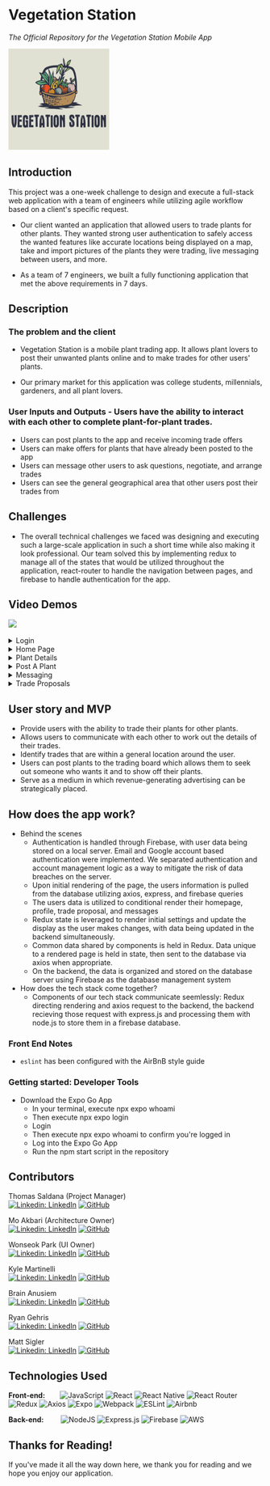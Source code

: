 # Vegetation Station

_The Official Repository for the Vegetation Station Mobile App_

<img src="client/public/favicon.png" width="200" height="200">


## Introduction

This project was a one-week challenge to design and execute a full-stack web application with a team of engineers while utilizing agile workflow based on a client's specific request.

- Our client wanted an application that allowed users to trade plants for other plants. They wanted strong user authentication to safely access the wanted features like accurate locations being displayed on a map, take and import pictures of the plants they were trading, live messaging between users, and more.

- As a team of 7 engineers, we built a fully functioning application that met the above requirements in 7 days.

## Description

### The problem and the client

- Vegetation Station is a mobile plant trading app. It allows plant lovers to post their unwanted plants online and to make trades for other users' plants.

- Our primary market for this application was college students, millennials, gardeners, and all plant lovers.

### User Inputs and Outputs - Users have the ability to interact with each other to complete plant-for-plant trades.

- Users can post plants to the app and receive incoming trade offers
- Users can make offers for plants that have already been posted to the app
- Users can message other users to ask questions, negotiate, and arrange trades
- Users can see the general geographical area that other users post their trades from

## Challenges

- The overall technical challenges we faced was designing and executing such a large-scale application in such a short time while also making it look professional. Our team solved this by implementing redux to manage all of the states that would be utilized throughout the application, react-router to handle the navigation between pages, and firebase to handle authentication for the app.

## Video Demos
<p>
<img width="200px" src="assets/Demo1.gif"/>
</p>

<details><summary>Login</summary>
<p>
<img width="200px" src="assets/Demo2.gif"/>
<img src="assets/Login.png"/>
<img src="assets/Register.png"/>
<img src="assets/Profile.png"/>
</p>
</details>

<details><summary>Home Page</summary>
<p>
<img width="200px" src="assets/Demo3.gif"/>
<img src="assets/Home.png"/>
</p>
</details>

<details><summary>Plant Details</summary>
<p>
<img width="200px" src="assets/Demo4.gif"/>
<img src="assets/Details.png"/>
<img src="assets/Map.png"/>
</p>
</details>

<details><summary>Post A Plant</summary>
<p>
<img width="200px" src="assets/Demo5.gif"/>
<img src="assets/Post.png"/>
</p>
</details>

<details><summary>Messaging</summary>
<p>
<img width="200px" src="assets/Demo6.gif"/>
<img src="assets/Messages.png"/>
<img src="assets/Chats.png"/>
</p>
</details>

<details><summary>Trade Proposals</summary>
<p>
<img width="200px" src="assets/Demo7.gif"/>
<img src="assets/Proposals.png"/>
</p>
</details>

## User story and MVP

- Provide users with the ability to trade their plants for other plants.
- Allows users to communicate with each other to work out the details of their trades.
- Identify trades that are within a general location around the user.
- Users can post plants to the trading board which allows them to seek out someone who wants it and to show off their plants.
- Serve as a medium in which revenue-generating advertising can be strategically placed.

## How does the app work?

- Behind the scenes
  - Authentication is handled through Firebase, with user data being stored on a local server. Email and Google account based authentication were implemented. We separated authentication and account management logic as a way to mitigate the risk of data breaches on the server.
  - Upon initial rendering of the page, the users information is pulled from the database utilizing axios, express, and firebase queries
  - The users data is utilized to conditional render their homepage, profile, trade proposal, and messages
  - Redux state is leveraged to render initial settings and update the display as the user makes changes, with data being updated in the backend simultaneously.
  - Common data shared by components is held in Redux. Data unique to a rendered page is held in state, then sent to the database via axios when appropriate.
  - On the backend, the data is organized and stored on the database server using Firebase as the database management system
- How does the tech stack come together?
  - Components of our tech stack communicate seemlessly: Redux directing rendering and axios request to the backend, the backend recieving those request with express.js and processing them with node.js to store them in a firebase database.

### Front End Notes

- `eslint` has been configured with the AirBnB style guide

### Getting started: Developer Tools

- Download the Expo Go App
  - In your terminal, execute npx expo whoami
  - Then execute npx expo login
  - Login
  - Then execute npx expo whoami to confirm you're logged in
  - Log into the Expo Go App
  - Run the npm start script in the repository

## Contributors

Thomas Saldana (Project Manager)\
[![Linkedin: LinkedIn](https://img.shields.io/badge/linkedin-%230077B5.svg?style=for-the-badge&logo=linkedin&logoColor=white&link=https://www.linkedin.com/in/amberly-n-malone/)](https://www.linkedin.com/in/thomassaldana/)
[![GitHub](https://img.shields.io/badge/github-%23121011.svg?style=for-the-badge&logo=github&logoColor=white&link=https://github.com/amberlyM)](https://github.com/SaldanaThomas)

Mo Akbari (Architecture Owner)\
[![Linkedin: LinkedIn](https://img.shields.io/badge/linkedin-%230077B5.svg?style=for-the-badge&logo=linkedin&logoColor=white&link=https://www.linkedin.com/in/lbrian-phaml/)](https://www.linkedin.com/in/mo-akbari-54371424b/)
[![GitHub](https://img.shields.io/badge/github-%23121011.svg?style=for-the-badge&logo=github&logoColor=white&link=https://github.com/brianpham97)](https://github.com/akbarimo)

Wonseok Park (UI Owner)\
[![Linkedin: LinkedIn](https://img.shields.io/badge/linkedin-%230077B5.svg?style=for-the-badge&logo=linkedin&logoColor=white&link=https://www.linkedin.com/in/lbrian-phaml/)](https://www.linkedin.com/in/wonseok-park/)
[![GitHub](https://img.shields.io/badge/github-%23121011.svg?style=for-the-badge&logo=github&logoColor=white&link=https://github.com/brianpham97)](https://github.com/officiallywily)

Kyle Martinelli\
[![Linkedin: LinkedIn](https://img.shields.io/badge/linkedin-%230077B5.svg?style=for-the-badge&logo=linkedin&logoColor=white&link=https://www.linkedin.com/in/james-stolhammer/)](https://www.linkedin.com/in/kylemartinelli/)
[![GitHub](https://img.shields.io/badge/github-%23121011.svg?style=for-the-badge&logo=github&logoColor=white&link=https://github.com/stolinator)](https://github.com/kylemartinelli)

Brain Anusiem\
[![Linkedin: LinkedIn](https://img.shields.io/badge/linkedin-%230077B5.svg?style=for-the-badge&logo=linkedin&logoColor=white&link=https://www.linkedin.com/in/jessiezhao8/)](https://www.linkedin.com/in/briananusiem/)
[![GitHub](https://img.shields.io/badge/github-%23121011.svg?style=for-the-badge&logo=github&logoColor=white&link=https://github.com/jzthacoder)](https://github.com/JustDatGuy)

Ryan Gehris\
[![Linkedin: LinkedIn](https://img.shields.io/badge/linkedin-%230077B5.svg?style=for-the-badge&logo=linkedin&logoColor=white&link=https://www.linkedin.com/in/mattwaelder/)](https://www.linkedin.com/in/ryangehris/)
[![GitHub](https://img.shields.io/badge/github-%23121011.svg?style=for-the-badge&logo=github&logoColor=white&link=https://github.com/mattwaelder)](https://github.com/RyanGehris)

Matt Sigler\
[![Linkedin: LinkedIn](https://img.shields.io/badge/linkedin-%230077B5.svg?style=for-the-badge&logo=linkedin&logoColor=white&link=https://www.linkedin.com/in/kevinpho/)](https://www.linkedin.com/in/matthew-sigler/)
[![GitHub](https://img.shields.io/badge/github-%23121011.svg?style=for-the-badge&logo=github&logoColor=white&link=https://github.com/phok1012)](https://github.com/siglerm)

## Technologies Used

**Front-end:** &emsp;&nbsp;&nbsp;
![JavaScript](https://img.shields.io/badge/javascript-%23323330.svg?style=for-the-badge&logo=javascript&logoColor=%23F7DF1E)
![React](https://img.shields.io/badge/react-%2320232a.svg?style=for-the-badge&logo=react&logoColor=%2361DAFB)
![React Native](https://img.shields.io/badge/react_native-%2320232a.svg?style=for-the-badge&logo=react&logoColor=%2361DAFB)
![React Router](https://img.shields.io/badge/React_Router-CA4245?style=for-the-badge&logo=react-router&logoColor=white)
![Redux](https://img.shields.io/badge/redux-%23593d88.svg?style=for-the-badge&logo=redux&logoColor=white)
![Axios](https://img.shields.io/badge/axios-5a29e4.svg?style=for-the-badge&logo=axios&logoColor=white)
![Expo](https://img.shields.io/badge/expo-1C1E24?style=for-the-badge&logo=expo&logoColor=#D04A37)
![Webpack](https://img.shields.io/badge/webpack-%238DD6F9.svg?style=for-the-badge&logo=webpack&logoColor=black)
![ESLint](https://img.shields.io/badge/ESLint-4B3263?style=for-the-badge&logo=eslint&logoColor=white)
![Airbnb](https://img.shields.io/badge/Airbnb-%23ff5a5f.svg?style=for-the-badge&logo=Airbnb&logoColor=white)

**Back-end:** &emsp;&nbsp; &nbsp;
![NodeJS](https://img.shields.io/badge/node.js-6DA55F?style=for-the-badge&logo=node.js&logoColor=white)
![Express.js](https://img.shields.io/badge/express.js-%23404d59.svg?style=for-the-badge&logo=express&logoColor=%2361DAFB)
![Firebase](https://img.shields.io/badge/firebase-ffca28?style=for-the-badge&logo=firebase&logoColor=black)
![AWS](https://img.shields.io/badge/AWS-%23FF9900.svg?style=for-the-badge&logo=amazon-aws&logoColor=white)

## Thanks for Reading!

If you've made it all the way down here, we thank you for reading and we hope you enjoy our application.